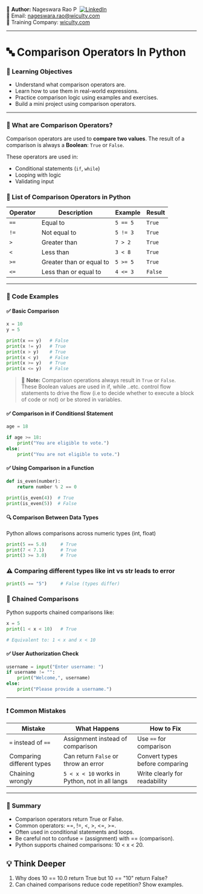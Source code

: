 👤 **Author:** Nageswara Rao P &nbsp;[![LinkedIn](https://img.shields.io/badge/LinkedIn-%230077B5.svg?style=flat-square&logo=linkedin&logoColor=white)](https://www.linkedin.com/in/nageshvkn)  
📧 Email: [nageswara.rao@wiculty.com](mailto:nageswara.rao@wiculty.com)  
🏢 Training Company: [wiculty.com](https://wiculty.com)

---

# 🔤 Comparison Operators In Python

### 🎯 Learning Objectives
- Understand what comparison operators are.
- Learn how to use them in real-world expressions.
- Practice comparison logic using examples and exercises.
- Build a mini project using comparison operators.

---

### 🧠 What are Comparison Operators?

Comparison operators are used to **compare two values**. The result of a comparison is always a **Boolean**: `True` or `False`.

These operators are used in:

- Conditional statements (`if`, `while`)
- Looping with logic
- Validating input

### 🔸 List of Comparison Operators in Python

| Operator | Description                  | Example       | Result     |
|----------|------------------------------|---------------|------------|
| `==`     | Equal to                     | `5 == 5`      | `True`     |
| `!=`     | Not equal to                 | `5 != 3`      | `True`     |
| `>`      | Greater than                 | `7 > 2`       | `True`     |
| `<`      | Less than                    | `3 < 8`       | `True`     |
| `>=`     | Greater than or equal to     | `5 >= 5`      | `True`     |
| `<=`     | Less than or equal to        | `4 <= 3`      | `False`    |


---

### 🧪 Code Examples

#### ✅ Basic Comparison
```python
x = 10
y = 5

print(x == y)   # False
print(x != y)   # True
print(x > y)    # True
print(x < y)    # False
print(x >= y)   # True
print(x <= y)   # False
```
> 🧠 **Note:** Comparison operations always result in `True` or `False`.  
> These Boolean values are used in if, while ..etc. control flow statements to drive the flow (i.e to decide whether to execute a block of code or not) or be stored in variables.

#### ✅ Comparison in if Conditionsl Statement
```python
age = 18

if age >= 18:
    print("You are eligible to vote.")
else:
    print("You are not eligible to vote.")
```

#### ✅ Using Comparison in a Function

```python
def is_even(number):
    return number % 2 == 0

print(is_even(4))  # True
print(is_even(5))  # False
```

#### 🔍 Comparison Between Data Types
Python allows comparisons across numeric types (int, float)

```python
print(5 == 5.0)     # True
print(7 < 7.1)      # True
print(3 >= 3.0)     # True
```

### ⚠️ Comparing different types like int vs str leads to error

```python
print(5 == "5")     # False (types differ)
```

### 🔹 Chained Comparisons
Python supports chained comparisons like:

```python
x = 5
print(1 < x < 10)   # True

# Equivalent to: 1 < x and x < 10
```

#### ✅ User Authorization Check

```python
username = input("Enter username: ")
if username != "":
    print("Welcome,", username)
else:
    print("Please provide a username.")
```

---

### ❗ Common Mistakes

| Mistake                  | What Happens                                 | How to Fix                           |
|--------------------------|----------------------------------------------|--------------------------------------|
| `=` instead of `==`      | Assignment instead of comparison             | Use `==` for comparison              |
| Comparing different types| Can return `False` or throw an error         | Convert types before comparing       |
| Chaining wrongly         | `5 < x < 10` works in Python, not in all langs | Write clearly for readability       |

---

### 🧠 Summary
- Comparison operators return True or False.
- Common operators: ==, !=, <, >, <=, >=.
- Often used in conditional statements and loops.
- Be careful not to confuse = (assignment) with == (comparison).
- Python supports chained comparisons: 10 < x < 20.

## 💡 Think Deeper
1. Why does 10 == 10.0 return True but 10 == "10" return False?
2. Can chained comparisons reduce code repetition? Show examples.


